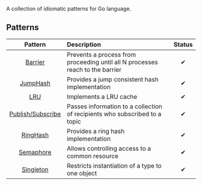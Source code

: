 
A collection of idiomatic patterns for Go language.

## Patterns

| Pattern | Description | Status |
|:-------:|:----------- |:------:|
| [Barrier](/docs/barrier.md) | Prevents a process from proceeding until all N processes reach to the barrier | ✔ |
| [JumpHash](/docs/jumphash.md) | Provides a jump consistent hash implementation | ✔ |
| [LRU](/docs/lru.md) | Implements a LRU cache | ✔ |
| [Publish/Subscribe](/docs/pubsub.md) | Passes information to a collection of recipients who subscribed to a topic | ✔ |
| [RingHash](/docs/ringhash.md) | Provides a ring hash implementation | ✔ |
| [Semaphore](/docs/semaphore.md) | Allows controlling access to a common resource | ✔ |
| [Singleton](/docs/singleton.md) | Restricts instantiation of a type to one object | ✔ |
